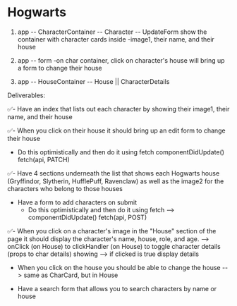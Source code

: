 # Hogwarts

1. app -- CharacterContainer -- Character -- UpdateForm
show the container with character cards inside
  -image1, their name, and their house

2. app -- form
  -on char container, click on character's house will bring up a form to change their house

3. app -- HouseContainer -- House || CharacterDetails


Deliverables:

✅- Have an index that lists out each character by showing their image1, their name, and their house

✅- When you click on their house it should bring up an edit form to change their house
  - Do this optimistically and then do it using fetch
  componentDidUpdate()
  fetch(api, PATCH)

✅- Have 4 sections underneath the list that shows each Hogwarts house (Gryffindor, Slytherin, HufflePuff, Ravenclaw) as well as the image2 for the characters who belong to those houses

- Have a form to add characters on submit
  - Do this optimistically and then do it using fetch
  --> componentDidUpdate()
  fetch(api, POST)

✅- When you click on a character's image in the "House" section of the page it should display the character's name, house, role, and age.
--> onClick (on House) to clickHandler (on House) to toggle character details (props to char details) showing
  --> if clicked is true display details

- When you click on the house you should be able to change the house
  --> same as CharCard, but in House

- Have a search form that allows you to search characters by name or house
